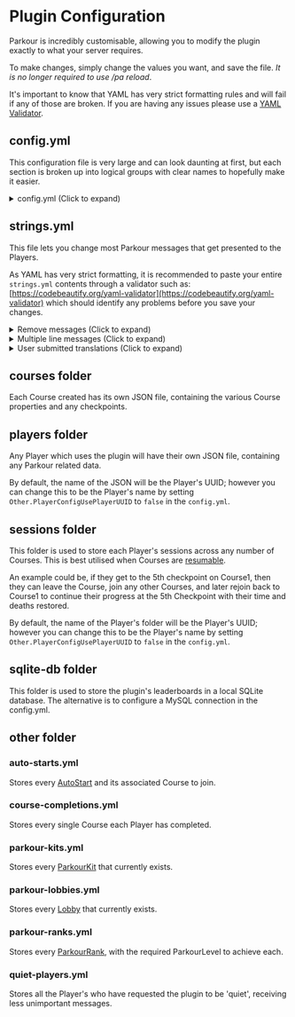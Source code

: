 Plugin Configuration
======

Parkour is incredibly customisable, allowing you to modify the plugin exactly to what your server requires.

To make changes, simply change the values you want, and save the file. _It is no longer required to use /pa reload_.

It's important to know that YAML has very strict formatting rules and will fail if any of those are broken. If you are having any issues please use a [YAML Validator](https://codebeautify.org/yaml-validator).

## config.yml

This configuration file is very large and can look daunting at first, but each section is broken up into logical groups with clear names to hopefully make it easier.

<details><summary>config.yml (Click to expand)</summary>

!>  Some properties require the server to restart to apply the changes, these include changes to scoreboard, adding 3rd party plugin support, etc.

```yaml
# All the options for when a Player joins a Course
OnJoin:
  # Should the Player be in the same World as the Course before being allowed to Join
  EnforceWorld: false
  # Should the Course be marked as Ready before it can be joined
  EnforceReady: true
  # Should the Player's health by filled upon Joining a Course, and to what amount
  FillHealth:
    Enabled: true
    Amount: 20
  # What GameMode should the Player be while on the Course. Options include: CREATIVE, SURVIVAL, ADVENTURE, SPECTATOR, KEEP
  SetGameMode: SURVIVAL
  # Treat the first Checkpoint as the start of the Course. The timer will be started upon achieving the first checkpoint.
  TreatFirstCheckpointAsStart: false
  # Require a permission for every single course (Parkour.Course.(CourseName))
  PerCoursePermission: false
  # Should the Player be teleported to the starting point. Can be disabled for AutoStarts for a seamless start of a Course.
  TeleportPlayer: true
  # What is the join broadcast message level, options include:
  # "GLOBAL" = Every Player on the server, "WORLD" = Every Player on the World, "PARKOUR" = Every Parkour Player, "PLAYER" = Just the Player, nobody else. 
  BroadcastLevel: NONE
 
# All the options for when the Player is on a Course
OnCourse:
  # Should all Players be able to break and place blocks as usual
  AnybodyPlaceBreakBlocks: false
  # Should Admins be able to break and place blocks are usual
  AdminPlaceBreakBlocks: true
  # Should Parkour attempt to perform fewer checks for the ParkourKits. (This may break some behaviour)
  AttemptLessChecks: false
  # Which Material should the Checkpoint pressure plates be made out of
  CheckpointMaterial: STONE_PLATE
  # Should the Player be prevented from dropping items
  DisableItemDrop: false
  # Should the Player be prevented from picking up items
  DisableItemPickup: false
  # Should ALL Player damage be prevented
  DisablePlayerDamage: false
  # Should Fall Damage be prevented
  DisableFallDamage: false
  # Should the Player be prevented from trying to Fly
  DisableFly: true
  # Should the plugin have the ability to display a Live Timer (either action bar or Scoreboard)
  DisplayLiveTime: false
  # Should the player be prevented from interacting with non-Parkour signs
  EnforceParkourSigns: true
  # Should the player be prevented from teleporting to another World while on a Course
  EnforceWorld:
    Enabled: true
    # If they are allowed to be teleported away, should they leave the Course as a result
    LeaveCourse: false
  # Prevent the Pressure Plate from being 'stuck' in a pressed position when a Player is stood on it
  # This will allow people to still achieve the Checkpoint while others are on a Plate. This will mean that Redstone no longer being fired from it
  PreventPlateStick: false
  # Should the Player be prevented from opening any non-player inventories
  PreventOpeningOtherInventories: false
  # Should the Player be prevented from attacking other entities
  PreventAttackingEntities: false
  # Should the Player be prevented from taking damage from other entities attacking them
  PreventEntitiesAttacking: true
  # Should the Player be prevented from joining another Course whilst on one
  PreventJoiningDifferentCourse: false
  # Should players have their collisions removed. You need to have the Scoreboard enabled for this to work.
  PreventPlayerCollisions: false
  # Should players be prevented from taking fire damage
  PreventFireDamage: true
  # Should the Player only be allowed to achieve checkpoints sequentially (1 - 2 - 3...)
  # Or can they be allowed to skip checkpoints (1 - 3 - 4...)
  SequentialCheckpoints: true
  # Should the Players have to be sneaking to activate the Parkour Tools
  SneakToInteractItems: true
  # Should achieving the final Checkpoint trigger the Course finish for the Player
  TreatLastCheckpointAsFinish: false
  # Should ParkourKits be enabled. If this is set to false, finish blocks will no longer work and Courses must be finished using a Finish Sign or other means.
  UseParkourKit: true
  # Should the Player be prevented from using non-Parkour commands
  EnforceParkourCommands:
    Enabled: true
    # These commands are the exception and are still allowed
    Whitelist:
    - login
 
# All the options for when a Player finishes a Course
OnFinish:
  # What is the finish broadcast message level, options include:
  # "GLOBAL" = Every Player on the server, "WORLD" = Every Player on the World, "PARKOUR" = Every Parkour Player, "PLAYER" = Just the Player, nobody else. 
  BroadcastLevel: GLOBAL
  # Should a message be displayed when a new record has been beaten
  DisplayNewRecords: false
  # Should the player be sent a summary of their stats after finishing
  DisplayStats: true
  # Should Course Prizes be enabled, this includes every kind of prize such as ParkourLevels & ParkourRanks etc.
  EnablePrizes: true
  # Should the Player have to achieve all the Checkpoints before being able to finish
  # Prevents cheaters from skipping checkpoints
  EnforceCompletion: true
  # What GameMode should the Player be when finishing / leaving the Course. Options include: CREATIVE, SURVIVAL, ADVENTURE, SPECTATOR, KEEP, RESTORE
  SetGameMode: SURVIVAL
  # Should the Player be teleported away after finishing a Course
  TeleportAway: true
  # Should the Player be Teleported BEFORE the Prize is given
  TeleportBeforePrize: false
  # Should there be a delay (in ticks) before being teleported away
  TeleportDelay: 0
  # Should the Player be teleported back to the Location they were in before joining the Course
  TeleportToJoinLocation: false
  # Should the Player's database time be updated every time the beat it, instead of inserting a new time with every completion
  UpdatePlayerDatabaseTime: true
 
# All the options for when the Player leaves a Course
OnLeave:
  # Should the Player be teleported to the Linked Lobby, instead of the default Lobby
  TeleportToLinkedLobby: false
  # Should the Player's progress be destroyed when they leave a Course
  # If this is false, the Player will be able to re-join the same Course at the checkpoint and time accumulated as before
  DestroyCourseProgress: true
  # Should the Player be teleported away to their destination
  TeleportAway: true

# All the options for when the Player restarts the Course
OnRestart:
  # When the Player restarts the Course should it do the full Leave and Join cycle, or should it just reset their progress
  # Leaving this as true has been known to have major performance impacts
  FullPlayerRestart: false
  # Should be Player be asked to confirm if they want to restart their progress in case they accidentally use the Restart Tool
  RequireConfirmation: false
 
# All the options for when the Player dies on a Course
OnDie:
  # Should the Player's time be reset if they have yet to achieve a Checkpoint
  ResetProgressWithNoCheckpoint: false
  # Should the Player's XP Bar be set to the number of deaths accumulated. Their original XP Level will be restored upon finishing / leaving.
  SetXPBarToDeathCount: false
 
# All the options for when the Player leaves the server while on a Course
OnLeaveServer:
  # Should the Player be kicked from the Course
  LeaveCourse: false
  # Should the Player be teleported back to the last Checkpoint
  TeleportToLastCheckpoint: false

# All the options for when the Server restarts
OnServerRestart:
  # Should all Players be kicked from a Course when the server starts up
  KickPlayerFromCourse: false

# All the Default Course settings
CourseDefault:
  # Settings which will be defaulted to on ALL Courses
  # These can be overridden on a per-Course basis
  Settings:
    HasFallDamage: true
    MaxFallTicks: 80
    DieInLiquid: false
    DieInVoid: false
    RewardOnce: false
    RewardDelay: 0
    RewardLevelAdd: 0
    JoinItems: []
  # Default Course Prize
  Prize:
    Material: DIAMOND
    Amount: 1
    XP: 0
  # Should the per-course commands be combined with the default commands below
  Commands:
    CombinePerCourseCommands: true
  # Default command to be run for each Parkour event while on a Course
  # See /tutorials/parkour-courses?id=parkour-events for more information on each event
  Command:
    ...
 
# Configuration for the Items the Player receives when Joining a Course, also known as Parkour Tools
# The Material can be set to AIR if not wanted
ParkourTool:
  LastCheckpoint:
    Material: ARROW
    Slot: 0
  HideAll:
    Material: BONE
    Slot: 1
    # Should it hide all players (global), or just Parkour players
    Global: true
    # Should all Players be hidden by default when joining a Course
    ActivateOnJoin: false
  HideAllEnabled:
    Material: BONE
    Slot: 1
  Leave:
    Material: OAK_SAPLING
    Slot: 2
  Restart:
    Material: STICK
    Slot: 3
    # How many seconds must pass between each Restart usage
    SecondCooldown: 1
  Freedom:
    Material: REDSTONE_TORCH
    Slot: 4
    # How many seconds must pass between each Save Checkpoint usage
    SecondCooldown: 1
  Rockets:
    Material: FIREWORK_ROCKET
    Slot: 4
 
# All the options for Parkour Challenges
ParkourChallenge:
  # Should the Challenge participants be hidden from each other
  HidePlayers: true
  # What should the countdown start from
  CountdownFrom: 5
    # Should the Player be prepared for the Challenge (teleported to the Course unable to move) when the accept the challenge
  PrepareOnAccept: false
 
# All the options for ParkourModes
ParkourModes:
  # Increase the Players walk speed
  Speedy:
    SetSpeed: 0.7
    ResetSpeed: 0.2
  # Allows the Player to have a Rocket which launches the Player
  Rockets:
    # Should the velocity be inverted (teleported forwards instead of backwards)
    Invert: false
    # Seconds delay before being able to fire again
    Delay: 1
    # Amount of force received from the rocket launching
    LaunchForce: 1.5
 
# All the options for displaying titles
# Choose the durations for each stage, and choose which will be presented in a Title 
DisplayTitle:
  FadeIn: 5
  Stay: 20
  FadeOut: 5
  JoinCourse: true
  Checkpoint: true
  RewardLevel: true
  Death: true
  Leave: true
  Finish: true
 
# All the options for AutoStarts
AutoStart:
  Enabled: true
  # Material identifying a AutoStart. This is used for performance reasons
  Material: BEDROCK
  # Delay before triggering the Course Join
  TickDelay: 0
  # Include the world name in the AutoStart to allow multi-world support
  IncludeWorldName: true
 
# All the options for displaying a Scoreboard while on a Course
# Each entry can be disabled and the order changed
Scoreboard:
  Enabled: false
  CourseName:
    Enabled: true
    Sequence: 1
  BestTimeEver:
    Enabled: true
    Sequence: 2
  BestTimeEverName:
    Enabled: true
    Sequence: 3
  MyBestTime:
    Enabled: true
    Sequence: 4
  CurrentDeaths:
    Enabled: true
    Sequence: 5
  Checkpoints:
    Enabled: true
    Sequence: 6
  LiveTimer:
    Enabled: true
    Sequence: 7
  RemainingDeaths:
    Enabled: false
    Sequence: 8
 
# All the options for the various event Sounds
# Each entry allows you to enable / disable the sound, also choose the Sound and the volume and pitch
Sounds:
  Enabled: false
  JoinCourse:
    Enabled: true
    Sound: BLOCK_NOTE_BLOCK_PLING
    Volume: 0.05
    Pitch: 1.75
  SecondIncrement:
    Enabled: true
    Sound: BLOCK_NOTE_BLOCK_PLING
    Volume: 0.05
    Pitch: 1.75
  SecondDecrement:
    Enabled: true
    Sound: BLOCK_NOTE_BLOCK_PLING
    Volume: 0.05
    Pitch: 4.0
  PlayerDeath:
    Enabled: true
    Sound: ENTITY_PLAYER_DEATH
    Volume: 0.1
    Pitch: 1.75
  CheckpointAchieved:
    Enabled: true
    Sound: BLOCK_NOTE_BLOCK_CHIME
    Volume: 0.1
    Pitch: 1.75
  CourseFinished:
    Enabled: true
    Sound: BLOCK_CONDUIT_ACTIVATE
    Volume: 0.1
    Pitch: 1.75
  CourseFailed:
    Enabled: true
    Sound: BLOCK_CONDUIT_DEACTIVATE
    Volume: 0.1
    Pitch: 1.75
  ReloadRocket:
    Enabled: true
    Sound: TODO // TODO
    Volume: 0.1
    Pitch: 1.75
 
# ParkourGUI settings
ParkourGUI:
  Material: BOOK
  # What should the empty space be filled with
  FillerMaterial: CYAN_STAINED_GLASS_PANE

# ParkourKit settings
ParkourKit:
  # When a Kit is requested, should it replace the Player's inventory
  ReplaceInventory: true
  # When a Kit is requested, should a Sign be included in the Kit
  GiveSign: true
  # Should the plugin use the legacy ground detection. 
  # This will always check what is below the Player, for example when standing on a LILYPAD on WATER will consider the Material WATER, similar for CARPET.
  LegacyGroundDetection: false

# ParkourRank Chat settings
ParkourRankChat:
  # Should the plugin insert the Player's ParkourRank into the Chat
  Enabled: false
  # Should the plugin override the Chat with its own format, otherwise it will simply replace the %RANK%, or PlaceholderAPI placeholder
  OverrideChat: true
 
# Everything else
Other:
  # Should the Plugin check for updates on start up
  CheckForUpdates: true
  # Should certain events (delete / reset) be logged to a file
  LogAdminTasksToFile: true
  # Should the Plugin attempt to check if the Checkpoint is being placed on a valid Material
  EnforceSafeCheckpoints: true
  # Should the Player's config files be named using their UUID, otherwise their name
  PlayerConfigUsePlayerUUID: true
  
  Parkour:
    # Should destroying Parkour Signs be prevented by non-admins
    SignProtection: true
    # Should Parkour control the Player's inventory when joining / leaving a Course
    InventoryManagement: true
    # Should the Player require an additional Permission to interact with Parkour signs
    SignUsePermissions: false
    # Should the Player require an additional Permission to use Parkour commands
    CommandUsePermissions: false
    # What should be the maximum achievable ParkourLevel 
    MaximumParkourLevel: 99999999
    # Should the Player's potion effects be reset during Parkour events such as joining, dying, leaving, finishing etc.
    ResetPotionEffects: true
    
  Display:
    # Should the plugin display a Join message to the Player "This server uses Parkour v6.X"
    JoinWelcomeMessage: true
    # Should the Player be notified when they earn a new ParkourLevel
    LevelReward: true
    # Should the Player be notified of the remaining Course Prize Cooldown
    PrizeCooldown: true
    # Should the Course list exclude courses that aren't marked as ready
    OnlyReadyCourses: false
    # Should the Player be notified if they have already completed the joined Course
    CompletedCourseJoinMessage: false
    # Should deprecated commands be included in auto-tab and help menus
    IncludeDeprecatedCommands: false
    
  # Time output settings
  # Colour codes can be used, however they need to be in a format which is ignored by the format processor. Surround each colour code with ''&b'' for it to be ignored.
  # For Example: DetailedFormat: '''&b''mm''&4'':''&5''ss''&4'':''&6''SSS'
  Time:
    # The Standard Time output format, with no millisecond information. Used with whole seconds 
    StandardFormat: "HH:mm:ss"
    # The Detailed Time output format, with millisecond information. Used in leaderboard times
    DetailedFormat: "HH:mm:ss:SSS"
    # The display value for the 'achieved' date value
    AchievedFormat: "dd/MM/yyyy HH:mm:ss"
    # The TimeZone to use. Only change if you're having weird output.
    TimeZone: "GMT"
 
  # Should the Parkour config files be backed up after every server shutdown
  OnServerShutdown:
    BackupFiles: false
 
  # Should the Player's Parkour Infomation be deleted if Parkour detects they've been banned
  # For example if a Player has been banned for cheating in many Courses, all of their times will be deleted automatically upon banning
  OnPlayerBan:
    ResetParkourInfo: false
 
  # When the Player's ParkourLevel is manually set, should their ParkourRank be re-applied
  OnSetPlayerParkourLevel:
    UpdateParkourRank: true
 
  # When the Player takes Void damage, should the Player be teleported to the closest Lobby
  OnVoid:
    TeleportToLobby: false
 
# Each Parkour compatible plugin config
Plugin:
  BountifulAPI:
    Enabled: true
  Vault:
    Enabled: true
  PlaceholderAPI:
    Enabled: true
    # How many seconds should database results be cached for
    CacheTime: 15
 
# How many time results should be cached per Course
Database:
  MaximumCoursesCached: 10
 
# Override the path to the SQLite Database. Only change if you know what you're doing
SQLite:
  PathOverride: ''
 
# MySQL Connection settings
# Values will need to be updated to match your sql server before a connection can be made. Check server start up logs for any connection issues.
# Replace each placeholder provided with your values i.e. (PORT) -> 3306
MySQL:
  Use: false
  URL: jdbc:mysql://HOST:PORT/DATABASE?useSSL=false
  Username: Username
  Password: Password
  LegacyDriver: false
 
# Should the Player be in the same world as the Lobby before being allowed to join
LobbySettings:
  EnforceWorld: false
 
# The installed version of the plugin, used by the updater to automatically update your config
Version: '7.0.0'
```

_This is correct as of Parkour v7.0.0_

</details>

## strings.yml

This file lets you change most Parkour messages that get presented to the Players.

As YAML has very strict formatting, it is recommended to paste your entire `strings.yml` contents through a validator such as: [https://codebeautify.org/yaml-validator](https://codebeautify.org/yaml-validator) which should identify any problems before you save your changes.

<details><summary>Remove messages (Click to expand)</summary>

To prevent a message from being sent to the Player, you can set the value to empty.  
For example `AllCheckpoints: ''`  
_Do not delete the entire translation entry, as it will be regenerated by the plugin._

</details>

<details><summary>Multiple line messages (Click to expand)</summary>

Messages can be sent across multiple messages by inserting a `|` then following with your message:
```
AllCheckpoints: |
  Congratulations you've completed all %TOTAL% Checkpoints.
  Now finish the Course to receive your Prize.
```

_More information here: [https://stackoverflow.com/a/21699210](https://stackoverflow.com/a/21699210)_

</details>

<details><summary>User submitted translations (Click to expand)</summary>

Here are translations submitted by users for a specific language, I take no responsibility for their accuracy.

[Chinese / Mandarin (CH)](https://a5h73y.github.io/Parkour/files/translations/ch/strings.yml)

[Spanish (ES)](https://a5h73y.github.io/Parkour/files/translations/es/strings.yml)

</details>

## courses folder

Each Course created has its own JSON file, containing the various Course properties and any checkpoints.

## players folder

Any Player which uses the plugin will have their own JSON file, containing any Parkour related data.

By default, the name of the JSON will be the Player's UUID; however you can change this to be the Player's name by setting `Other.PlayerConfigUsePlayerUUID` to `false` in the `config.yml`.

## sessions folder

This folder is used to store each Player's sessions across any number of Courses. This is best utilised when Courses are [resumable](/tutorials/parkour-courses?id=resumable).

An example could be, if they get to the 5th checkpoint on Course1, then they can leave the Course, join any other Courses, and later rejoin back to Course1 to continue their progress at the 5th Checkpoint with their time and deaths restored.

By default, the name of the Player's folder will be the Player's UUID; however you can change this to be the Player's name by setting `Other.PlayerConfigUsePlayerUUID` to `false` in the `config.yml`.

## sqlite-db folder

This folder is used to store the plugin's leaderboards in a local SQLite database. The alternative is to configure a MySQL connection in the config.yml.

## other folder

### auto-starts.yml

Stores every [AutoStart](/tutorials/parkour-autostart) and its associated Course to join.

### course-completions.yml

Stores every single Course each Player has completed.

### parkour-kits.yml

Stores every [ParkourKit](/tutorials/parkour-kits) that currently exists.

### parkour-lobbies.yml

Stores every [Lobby](/tutorials/parkour-lobby) that currently exists.

### parkour-ranks.yml

Stores every [ParkourRank](/tutorials/parkour-level-ranks?id=what-is-a-parkourrank), with the required ParkourLevel to achieve each.

### quiet-players.yml

Stores all the Player's who have requested the plugin to be 'quiet', receiving less unimportant messages.
